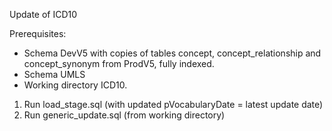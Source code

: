 Update of ICD10

Prerequisites:
- Schema DevV5 with copies of tables concept, concept_relationship and concept_synonym from ProdV5, fully indexed. 
- Schema UMLS
- Working directory ICD10.

1. Run load_stage.sql (with updated pVocabularyDate = latest update date)
2. Run generic_update.sql (from working directory)

 